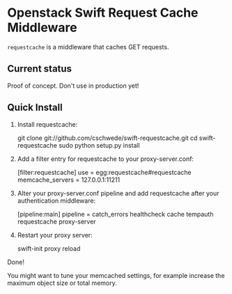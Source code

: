 Openstack Swift Request Cache Middleware
========================================

``requestcache`` is a middleware that caches GET requests.

Current status
--------------
Proof of concept. Don't use in production yet!

Quick Install
-------------

1) Install requestcache:

    git clone git://github.com/cschwede/swift-requestcache.git
    cd swift-requestcache
    sudo python setup.py install

2) Add a filter entry for requestcache to your proxy-server.conf:
  
    [filter:requestcache]
    use = egg:requestcache#requestcache
    memcache_servers = 127.0.0.1:11211

3) Alter your proxy-server.conf pipeline and add requestcache after your
authentication middleware:

    [pipeline:main]
    pipeline = catch_errors healthcheck cache tempauth requestcache proxy-server

4) Restart your proxy server: 

    swift-init proxy reload

Done!

You might want to tune your memcached settings, for example increase the maximum
object size or total memory.
